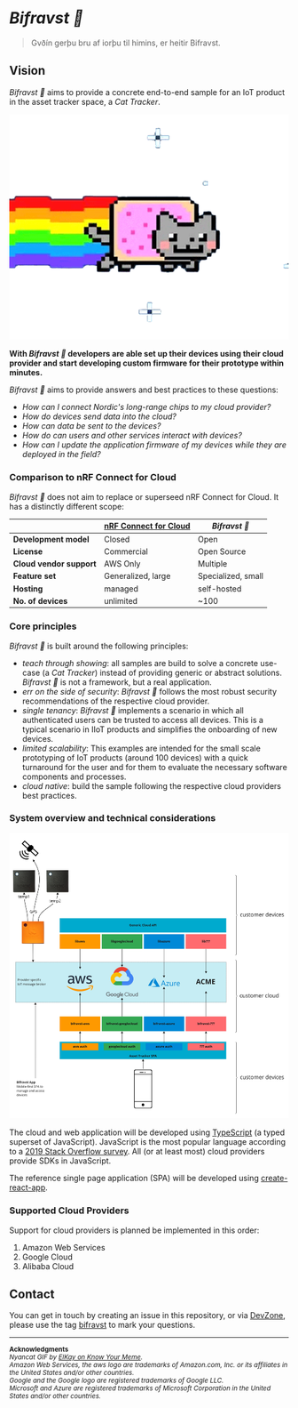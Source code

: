 # *Bifravst :rainbow:*

> Gvðín gerþu bru af iorþu til himins, er heitir Bifravst.

## Vision

*Bifravst :rainbow:* aims to provide a concrete end-to-end sample for an IoT product in the asset tracker space, a *Cat Tracker*. 

![Bifravst: Cat Tracker IoT example](./docs/nyancat.gif)

**With *Bifravst :rainbow:* developers are able set up their devices using their cloud provider and start developing custom firmware for their prototype within minutes.**

*Bifravst :rainbow:* aims to provide answers and best practices to these questions:

- *How can I connect Nordic's long-range chips to my cloud provider?*
- *How do devices send data into the cloud?*
- *How can data be sent to the devices?*
- *How do can users and other services interact with devices?*
- *How can I update the application firmware of my devices while they are deployed in the field?*

### Comparison to nRF Connect for Cloud

*Bifravst :rainbow:* does not aim to replace or superseed nRF Connect for Cloud. It has a distinctly different scope:

|   | [nRF Connect for Cloud](https://www.nordicsemi.com/Software-and-Tools/Development-Tools/nRF-Connect-for-Cloud) | *Bifravst :rainbow:* |
|---|-----------------------|----------|
| **Development model** | Closed | Open |
| **License** | Commercial | Open Source |
| **Cloud vendor support** | AWS Only | Multiple |
| **Feature set** | Generalized, large | Specialized, small |
| **Hosting** | managed | self-hosted |
| **No. of devices** | unlimited | ~100 |

### Core principles

*Bifravst :rainbow:* is built around the following principles:

- *teach through showing*: all samples are build to solve a concrete use-case (a *Cat Tracker*) instead of providing generic or abstract solutions. *Bifravst :rainbow:* is not a framework, but a real application.
- *err on the side of security*: *Bifravst :rainbow:* follows the most robust security recommendations of the respective cloud provider.
- *single tenancy*: *Bifravst :rainbow:* implements a scenario in which all authenticated users can be trusted to access all devices. This is a typical scenario in IIoT products and simplifies the onboarding of new devices.
- *limited scalability*: This examples are intended for the small scale prototyping of IoT products (around 100 devices) with a quick turnaround for the user and for them to evaluate the necessary software components and processes.
- *cloud native*: build the sample following the respective cloud providers best practices.

### System overview and technical considerations

![System overview](./docs/System%20overview.jpg)

The cloud and web application will be developed using [TypeScript](https://www.typescriptlang.org/)  (a typed superset of JavaScript). JavaScript is the most popular language according to a [2019 Stack Overflow survey](https://insights.stackoverflow.com/survey/2019#technology). All (or at least most) cloud providers provide SDKs in JavaScript.

The reference single page application (SPA) will be developed using [create-react-app](https://github.com/facebook/create-react-app).

### Supported Cloud Providers

Support for cloud providers is planned be implemented in this order:

1. Amazon Web Services
1. Google Cloud
1. Alibaba Cloud

## Contact

You can get in touch by creating an issue in this repository, or via [DevZone](https://devzone.nordicsemi.com/), please use the tag [bifravst](https://devzone.nordicsemi.com/search?q=bifravst) to mark your questions.

---

<small>

**Acknowledgments**  
*Nyancat GIF by [ElKay on Know Your Meme](https://knowyourmeme.com/photos/480551-nyan-cat).*  
*Amazon Web Services, the aws logo are trademarks of Amazon.com, Inc. or its affiliates in the United States and/or other countries.*  
*Google and the Google logo are registered trademarks of Google LLC.*  
*Microsoft and Azure are registered trademarks of Microsoft Corporation in the United States and/or other countries.*

</small>
